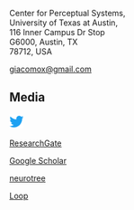 Center for Perceptual Systems, <br>
University of Texas at Austin, <br>
116 Inner Campus Dr Stop <br>
G6000, Austin, TX <br>
78712, USA

<giacomox@gmail.com>



## Media
[<img src="/./figures/twitter.svg" width="5%">](https://twitter.com/GiacBenvenuti)


[ResearchGate](https://www.researchgate.net/profile/Giacomo_Benvenuti3)

[Google Scholar](https://scholar.google.com/citations?hl=it&view_op=list_works&gmla=AJsN-F72k1ICD1sc6UUs7NLxd7PgW5F5NlHtBdd4zlfD1NM3ozVAIalwWcMoZN3FtDK4xJhN2tS8O-ZFEce1oqh6aOcRREvb54X3Ogfuhz0JQDtvuB6yUfY&user=sdnYoa4AAAAJ)

[neurotree](https://neurotree.org/neurotree/tree.php?pid=760900)

[Loop](https://loop.frontiersin.org/people/318644/overview)
